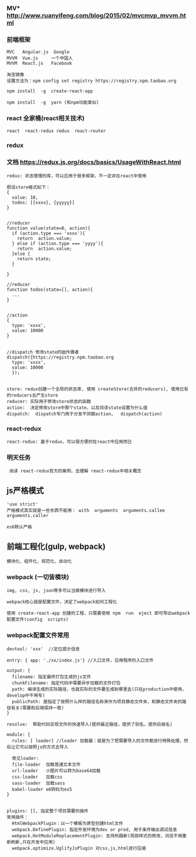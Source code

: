 

### MV*  http://www.ruanyifeng.com/blog/2015/02/mvcmvp_mvvm.html
### 前端框架
```
MVC   Angular.js  Google
MVVM  Vue.js     一个中国人
MVVM  React.js   Facebook
```


```
淘宝镜像
设置方法为：npm config set registry https://registry.npm.taobao.org

npm install  -g  create-react-app

npm install  -g  yarn (和npm功能类似)
```


### react 全家桶(react相关技术)
```
react  react-redux redux  react-router

```


### redux
### 文档  https://redux.js.org/docs/basics/UsageWithReact.html
```
redux: 状态管理的库，可以应用于很多框架，不一定非在react中使用

假设store格式如下：
{
  value: 10,
  todos: [{xxxx}, {yyyyy}]
}


//reducer
function value(state=0, action){
  if (action.type === 'xxxx'){
    return  action.value;
  } else if (action.type === 'yyyy'){
    return  action.value;
  }else {
    return state;
  }

}

//reducer
function todos(state=[], action){
  ...
}


//action
{
  type: 'xxxx',
  value: 10000
}


//dispatch 修改state的始作俑者
dispatch({https://registry.npm.taobao.org
  type: 'xxxx',
  value: 10000
  });


store: redux创建一个全局的状态库, 使用 createStore(合并的reducers), 使用已有的reducers去产生store
reducer: 实际用于修改store状态的函数
action:  决定修改store中那个state，以及将该state设置为什么值
dispatch:  dispatch专门用于分发不同额action，  dispatch(action)

```


### react-redux  
```
react-redux: 基于redux，可以很方便的在react中应用而已
```


### 明天任务
```
 阅读 react-redux官方的案例，去理解 react-redux中相关概念

```


## js严格模式
```
'use strict'
严格模式其实就是一些东西不能用： with  arguments  arguments.callee arguments.caller

es6默认严格
```


## 前端工程化(gulp, webpack)
```
模块化、组件化、规范化、自动化
```


### webpack (一切皆模块)
```
img, css, js, json等多可以当做模块进行导入

webpack核心就是配置文件，决定了webpack如何工程化

使用 create-react-app 创建的工程，只需要使用 npm  run  eject 即可导出webpack配置文件(config  scripts)

```

###  webpack配置文件常用
```
devtool: 'xxx'  //定位提示信息

entry: { app: './xx/index.js'} //入口文件，应用程序的入口文件

output: {
  filename: 指定最终打包生成的js文件
  chunkFilename: 指定代码中需要异步加载的文件打包
  path: 编译生成的实际路径，也就实际的文件要生成到哪里去(只在production中使用， develop中不用写)
  publicPath: 是指定了按照什么样的路径名称来作为项目静态文件夹，和静态文件夹的路径有关(需要和后端保持一致)
}

resolve:  帮助代码实现文件的快速导入(提供最近路径，提供了别名，提供后缀名)

module: {
  rules: [ loader] //loader 加载器：就是为了把需要导入的文件都进行特殊处理，然后让它可以按照js的方式去导入

  常见loader:
  file-loader  加载普通文本文件
  url-loader   小图片可以转为base64加载
  css-loader   加载css
  sass-loader  加载sass
  babel-loader e6转码为es5  
}


plugins: [], 指定整个项目需要的插件
常用插件：
  HtmlWebpackPlugin：以一个模板为原型创建html文件
  webpack.DefinePlugin: 指定开发环境为dev or prod, 用于条件输出调试信息
  webpack.HotModuleReplacementPlugin: 支持热跟新(局部样式的修改，浏览不用重新刷新,只在开发中应用)
  webpack.optimize.UglifyJsPlugin 对css,js,html进行压缩








```
